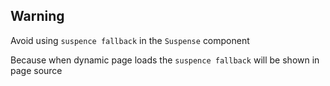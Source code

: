 <!-- Warning -->
## Warning

Avoid using `suspence fallback` in the `Suspense` component

Because when dynamic page loads the `suspence fallback` will be shown in page source
